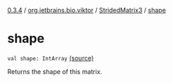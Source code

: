 [0.3.4](../../index.md) / [org.jetbrains.bio.viktor](../index.md) / [StridedMatrix3](index.md) / [shape](.)

# shape

`val shape: IntArray` [(source)](https://github.com/JetBrains-Research/viktor/blob/0.3.4/src/main/kotlin/org/jetbrains/bio/viktor/StridedMatrix3.kt#L23)

Returns the shape of this matrix.

